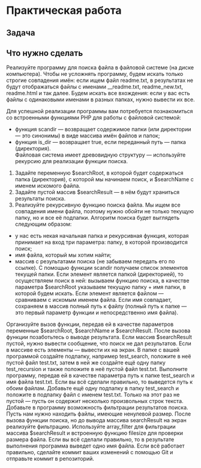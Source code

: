 
 # Практическая работа
 
## Задача

## Что нужно сделать

Реализуйте программу для поиска файла в файловой системе (на диске компьютера). Чтобы не усложнять программу, будем искать только строгие совпадения имён: если ищем файл readme.txt, в результатах не будут отображаться файлы с именами __readme.txt, readme_new.txt, readme.html и так далее. Будем искать все вхождения: если у вас есть файлы с одинаковыми именами в разных папках, нужно вывести их все.

Для успешной реализации программы вам потребуется познакомиться со встроенными функциями PHP для работы с файловой системой:

- функция scandir — возвращает содержимое папки (или директории — это синонимы) в виде массива имён файлов и папок;
- функция is_dir — возвращает true, если переданный путь — папка (директория).  
Файловая система имеет древовидную структуру — используйте рекурсию для реализации функции поиска. 
1. Задайте переменную $searchRoot, в которой будет содержаться папка (директория), с которой мы начинаем поиск, и $searchName с именем искомого файла.
2. Задайте пустой массив $searchResult — в нём будут храниться результаты поиска.
3. Реализуйте рекурсивную функцию поиска файла. Мы ищем все совпадения имени файла, поэтому нужно обойти не только текущую папку, но и все её подпапки. Алгоритм поиска будет выглядеть следующим образом: 
* у нас есть некая начальная папка и рекурсивная функция, которая принимает на вход три параметра: папку, в которой производится поиск;
* имя файла, который мы хотим найти;
* массив с результатами поиска (не забываем передать его по ссылке).
  С помощью функции scandir получаем список элементов текущей папки.
  Если элемент является папкой (директорией), то осуществляем поиск в ней: вызываем функцию поиска, в качестве параметра $searchRoot указываем текущую папку + имя       папки, в которой будем искать.
  Если элемент является файлом — сравниваем с искомым именем файла. Если имя совпадает, сохраняем в массив полный путь к файлу (полный путь к папке — это первый         параметр функции и непосредственно имя файла).

Организуйте вызов функции, передав ей в качестве параметров переменные $searchRoot, $searchName и $searchResult.
После вызова функции позаботьтесь о выводе результата. Если массив $searchResult пустой, нужно вывести сообщение, что поиск не дал результатов. Если в массиве есть элементы — вывести их на экран. 
В папке с вашей программой создайте подпапку, например test_search, положите в неё пустой файл test.txt, затем в ней же создайте ещё одну папку test_recursion и также положите в неё пустой файл test.txt. 
Выполните программу, передав ей в качестве параметра путь к папке test_search и имя файла test.txt. Если вы всё сделали правильно, то выведется путь к обоим файлам.
Добавьте ещё одну подпапку в папку test_search и положите в подпапку файл с именем test.txt. Только на этот раз не пустой — пусть он содержит несколько произвольных строк текста. 
Добавьте в программу возможность фильтрации результатов поиска. Пусть нам нужно находить файлы, имеющие ненулевой размер. 
После вызова функции поиска, но до вывода массива searchResult на экран реализуйте фильтрацию. Используйте array_filter для фильтрации массива $searchResult и встроенную функцию filesize для проверки размера файла. Если вы всё сделали правильно, то в результате выполнения программа выведет одно имя файла.
Если всё работает правильно, сделайте коммит ваших изменений с помощью Git и отправьте коммит в репозиторий.
